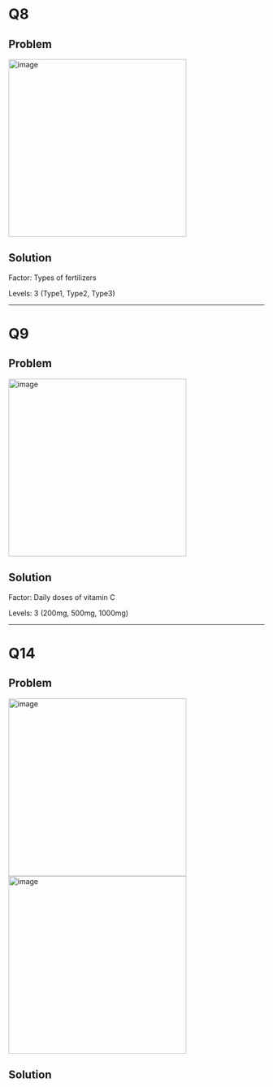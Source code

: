 # Q8

## Problem
<img width="350" alt="image" src="https://github.com/user-attachments/assets/c372e89e-db8e-4fce-82c3-5998d3718360" />

## Solution

Factor: Types of fertilizers

Levels: 3 (Type1, Type2, Type3)

--------------------------------------------------------------------

# Q9

## Problem
<img width="350" alt="image" src="https://github.com/user-attachments/assets/1ab2e258-2575-4f8a-9bd6-4f130757ce7b" />

## Solution

Factor: Daily doses of vitamin C

Levels: 3 (200mg, 500mg, 1000mg)

-------------------------------------------------------------------

# Q14

## Problem
<img width="350" alt="image" src="https://github.com/user-attachments/assets/0c4c243f-dcb9-4803-8070-dcad991292e8" />
<img width="350" alt="image" src="https://github.com/user-attachments/assets/1a0dd730-2bd9-4f88-ad37-8c26e6c9bd1b" />

## Solution



